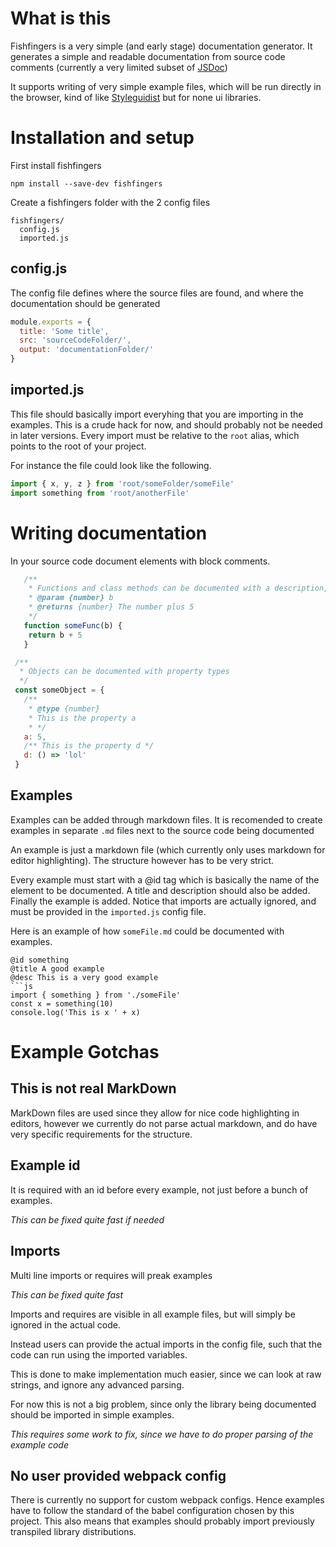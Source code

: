 # What is this

Fishfingers is a very simple (and early stage) documentation generator. It generates a simple and readable documentation from source code comments (currently a very limited subset of [JSDoc](https://github.com/jsdoc/jsdoc))

It supports writing of very simple example files, which will be run directly in the browser, kind of like [Styleguidist](https://github.com/styleguidist/react-styleguidist) but for none ui libraries.

# Installation and setup

First install fishfingers

`npm install --save-dev fishfingers`

Create a fishfingers folder with the 2 config files

```
fishfingers/
  config.js
  imported.js
```

## config.js
The config file defines where the source files are found, and where the documentation should be generated
```js
module.exports = {
  title: 'Some title',
  src: 'sourceCodeFolder/',
  output: 'documentationFolder/'
}
```

## imported.js
This file should basically import everyhing that you are importing in the examples. This is a crude hack for now, and should probably not be needed in later versions. Every import must be relative to the `root` alias, which points to the root of your project.

For instance the file could look like the following.
```js
import { x, y, z } from 'root/someFolder/someFile'
import something from 'root/anotherFile'
```

# Writing documentation
In your source code document elements with block comments.

```js
   /**
    * Functions and class methods can be documented with a description, parameters and return values
    * @param {number} b 
    * @returns {number} The number plus 5
    */
   function someFunc(b) {
    return b + 5
   }
```

```js
 /**
  * Objects can be documented with property types
  */
 const someObject = {
   /** 
    * @type {number}
    * This is the property a 
    * */
   a: 5,
   /** This is the property d */
   d: () => 'lol'
 }
```

## Examples
Examples can be added through markdown files. It is recomended to create examples in separate `.md` files next to the source code being documented

An example is just a markdown file (which currently only uses markdown for editor highlighting). The structure however has to be very strict.

Every example must start with a @id tag which is basically the name of the element to be documented. A title and description should also be added. Finally the example is added. Notice that imports are actually ignored, and must be provided in the `imported.js` config file.

Here is an example of how `someFile.md` could be documented with examples.

```
@id something
@title A good example
@desc This is a very good example
```js
import { something } from './someFile'
const x = something(10)
console.log('This is x ' + x)
```


# Example Gotchas

## This is not real MarkDown
MarkDown files are used since they allow for nice code highlighting in editors, however we currently do not parse actual markdown, and do have very specific requirements for the structure.

## Example id
It is required with an id before every example, not just before a bunch of examples.

*This can be fixed quite fast if needed*

## Imports

Multi line imports or requires will preak examples

*This can be fixed quite fast*

Imports and requires are visible in all example files, but will simply be ignored in the actual code.

Instead users can provide the actual imports in the config file, such that the code can run using the imported variables.

This is done to make implementation much easier, since we can look at raw strings, and ignore any advanced parsing.

For now this is not a big problem, since only the library being documented should be imported in simple examples.

*This requires some work to fix, since we have to do proper parsing of the example code*

## No user provided webpack config
There is currently no support for custom webpack configs. Hence examples have to follow the standard of the babel configuration chosen by this project. This also means that examples should probably import previously transpiled library distributions.